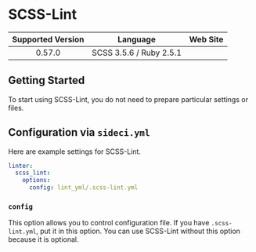 # SCSS-Lint

| Supported Version | Language | Web Site |
|:--:|:--:|:--:|
| 0.57.0 | SCSS 3.5.6 / Ruby 2.5.1|| 0.57.0 | [https://github.com/brigade/scss-lint](https://github.com/brigade/scss-lint) |

## Getting Started

To start using SCSS-Lint, you do not need to prepare particular settings or files.

## Configuration via `sideci.yml`

Here are example settings for SCSS-Lint.

```yaml:sideci.yml
linter:
  scss_lint:
    options:
      config: lint_yml/.scss-lint.yml
```

### `config`

This option allows you to control configuration file. If you have `.scss-lint.yml`, put it in this option. You can use SCSS-Lint without this option because it is optional.

